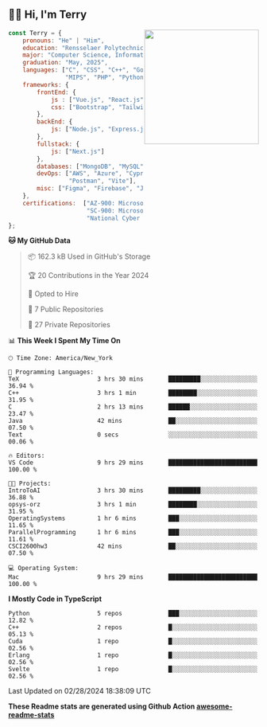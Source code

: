 <h2>👋🏻 Hi, I'm Terry</h2>

<img align='right' src="https://media.giphy.com/media/fkZukR450RQ1qnGaq9/giphy.gif" width="230">

```javascript
const Terry = {
    pronouns: "He" | "Him",
    education: "Rensselaer Polytechnic Institute",
    major: "Computer Science, Information Technology and Web Science",
    graduation: "May, 2025",
    languages: ["C", "CSS", "C++", "Go", "Haskell", "HTML", "Java", "Javascript",
                "MIPS", "PHP", "Python", "SQL", "Typescript", "Verilog"],
    frameworks: {
        frontEnd: {
            js : ["Vue.js", "React.js"],
            css: ["Bootstrap", "Tailwind", "Quasar"]
        },
        backEnd: {
            js: ["Node.js", "Express.js"],
        },
        fullstack: {
            js: ["Next.js"]
        },
        databases: ["MongoDB", "MySQL", "PostgreSQL"],
        devOps: ["AWS", "Azure", "Cypress", "Docker🐳", "GitHub", "Playwright",
                 "Postman", "Vite"],
        misc: ["Figma", "Firebase", "Jira", "LaTeX"]
    },
    certifications:  ["AZ‐900: Microsoft Azure Fundamentals",
                      "SC‐900: Microsoft Security, Compliance, and Identity Fundamentals",
                      "National Cyber League Team Game: 4TH PLACE OUT OF 3593"],
};
```
<!--START_SECTION:waka-->
**🐱 My GitHub Data** 

> 📦 162.3 kB Used in GitHub's Storage 
 > 
> 🏆 20 Contributions in the Year 2024
 > 
> 💼 Opted to Hire
 > 
> 📜 7 Public Repositories 
 > 
> 🔑 27 Private Repositories 
 > 
📊 **This Week I Spent My Time On** 

```text
🕑︎ Time Zone: America/New_York

💬 Programming Languages: 
TeX                      3 hrs 30 mins       █████████░░░░░░░░░░░░░░░░   36.94 % 
C++                      3 hrs 1 min         ████████░░░░░░░░░░░░░░░░░   31.95 % 
C                        2 hrs 13 mins       ██████░░░░░░░░░░░░░░░░░░░   23.47 % 
Java                     42 mins             ██░░░░░░░░░░░░░░░░░░░░░░░   07.50 % 
Text                     0 secs              ░░░░░░░░░░░░░░░░░░░░░░░░░   00.06 % 

🔥 Editors: 
VS Code                  9 hrs 29 mins       █████████████████████████   100.00 % 

🐱‍💻 Projects: 
IntroToAI                3 hrs 30 mins       █████████░░░░░░░░░░░░░░░░   36.88 % 
opsys-orz                3 hrs 1 min         ████████░░░░░░░░░░░░░░░░░   31.95 % 
OperatingSystems         1 hr 6 mins         ███░░░░░░░░░░░░░░░░░░░░░░   11.65 % 
ParallelProgramming      1 hr 6 mins         ███░░░░░░░░░░░░░░░░░░░░░░   11.61 % 
CSCI2600hw3              42 mins             ██░░░░░░░░░░░░░░░░░░░░░░░   07.50 % 

💻 Operating System: 
Mac                      9 hrs 29 mins       █████████████████████████   100.00 % 
```

**I Mostly Code in TypeScript** 

```text
Python                   5 repos             ███░░░░░░░░░░░░░░░░░░░░░░   12.82 % 
C++                      2 repos             █░░░░░░░░░░░░░░░░░░░░░░░░   05.13 % 
Cuda                     1 repo              █░░░░░░░░░░░░░░░░░░░░░░░░   02.56 % 
Erlang                   1 repo              █░░░░░░░░░░░░░░░░░░░░░░░░   02.56 % 
Svelte                   1 repo              █░░░░░░░░░░░░░░░░░░░░░░░░   02.56 % 
```




 Last Updated on 02/28/2024 18:38:09 UTC
<!--END_SECTION:waka-->

**These Readme stats are generated using Github Action [awesome-readme-stats](https://github.com/anmol098/waka-readme-stats)**
